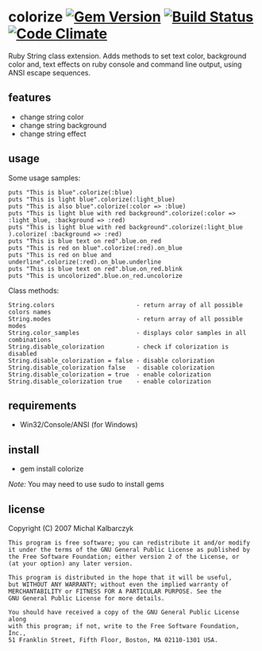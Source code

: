 colorize [![Gem Version](https://badge.fury.io/rb/colorize.svg)](http://badge.fury.io/rb/colorize) [![Build Status](https://travis-ci.org/fazibear/colorize.svg?branch=master)](https://travis-ci.org/fazibear/colorize) [![Code Climate](https://codeclimate.com/github/fazibear/colorize/badges/gpa.svg)](https://codeclimate.com/github/fazibear/colorize)
========
  
Ruby String class extension. Adds methods to set text color, background color and, text effects on ruby console and command line output, using ANSI escape sequences.

features
--------
  
* change string color
* change string background
* change string effect

usage
-----

Some usage samples:

    puts "This is blue".colorize(:blue)
    puts "This is light blue".colorize(:light_blue)
    puts "This is also blue".colorize(:color => :blue)
    puts "This is light blue with red background".colorize(:color => :light_blue, :background => :red)
    puts "This is light blue with red background".colorize(:light_blue ).colorize( :background => :red)
    puts "This is blue text on red".blue.on_red
    puts "This is red on blue".colorize(:red).on_blue
    puts "This is red on blue and underline".colorize(:red).on_blue.underline
    puts "This is blue text on red".blue.on_red.blink
    puts "This is uncolorized".blue.on_red.uncolorize

Class methods:

    String.colors                       - return array of all possible colors names
    String.modes                        - return array of all possible modes
    String.color_samples                - displays color samples in all combinations
    String.disable_colorization         - check if colorization is disabled
    String.disable_colorization = false - disable colorization
    String.disable_colorization false   - disable colorization
    String.disable_colorization = true  - enable colorization
    String.disable_colorization true    - enable colorization

requirements
------------

* Win32/Console/ANSI (for Windows)

install
-------

* gem install colorize

*Note:* You may need to use sudo to install gems

license
-------

Copyright (C) 2007 Michal Kalbarczyk

    This program is free software; you can redistribute it and/or modify
    it under the terms of the GNU General Public License as published by
    the Free Software Foundation; either version 2 of the License, or
    (at your option) any later version.

    This program is distributed in the hope that it will be useful,
    but WITHOUT ANY WARRANTY; without even the implied warranty of
    MERCHANTABILITY or FITNESS FOR A PARTICULAR PURPOSE. See the
    GNU General Public License for more details.

    You should have received a copy of the GNU General Public License along
    with this program; if not, write to the Free Software Foundation, Inc.,
    51 Franklin Street, Fifth Floor, Boston, MA 02110-1301 USA.
